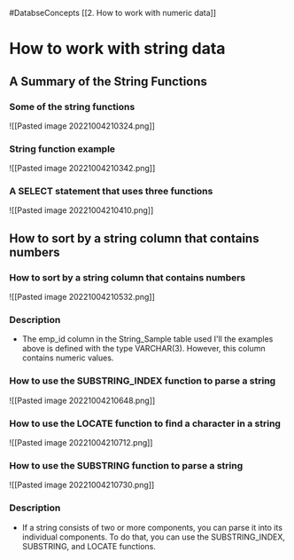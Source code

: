 #DatabseConcepts [[2. How to work with numeric data]]
# How to work with string data
## A Summary of the String Functions
### Some of the string functions
![[Pasted image 20221004210324.png]]
### String function example
![[Pasted image 20221004210342.png]]
### A SELECT statement that uses three functions
![[Pasted image 20221004210410.png]]

## How to sort by a string column that contains numbers
### How to sort by a string column that contains numbers
![[Pasted image 20221004210532.png]]
### Description 
- The emp_id column in the String_Sample table used I'll the examples above is defined with the type VARCHAR(3). However, this column contains numeric values.
### How to use the SUBSTRING_INDEX function to parse a string
![[Pasted image 20221004210648.png]]
### How to use the LOCATE function to find a character in a string
![[Pasted image 20221004210712.png]]
### How to use the SUBSTRING function to parse a string
![[Pasted image 20221004210730.png]]
### Description
- If a string consists of two or more components, you can parse it into its individual components. To do that, you can use the SUBSTRING_INDEX, SUBSTRING, and LOCATE functions.